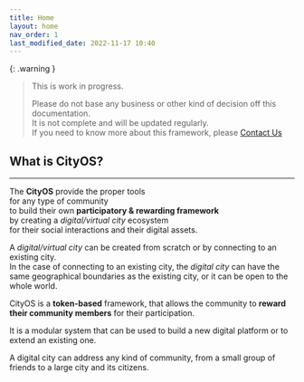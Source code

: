 ```yaml
---
title: Home
layout: home
nav_order: 1
last_modified_date: 2022-11-17 10:40
---
```


{: .warning }
>This is work in progress.
>
>Please do not base any business or other kind of decision off this documentation.   
>It is not complete and will be updated regularly.  
>If you need to know more about this framework, please [Contact Us]

## What is CityOS?

----------------

The **CityOS** provide the proper tools    
for any type of community   
to build their own **participatory & rewarding framework**    
by creating a _digital/virtual city_ ecosystem    
for their social interactions and their digital assets.

A _digital/virtual city_ can be created from scratch or by connecting to an existing city.  
In the case of connecting to an existing city, the _digital city_ can have the same geographical boundaries as the existing city, or it can be open to the whole world.

CityOS is a **token-based** framework, that allows the community to **reward their community members** for their participation.

It is a modular system that can be used to build a new digital platform or to extend an existing one.

A digital city can address any kind of community, from a small group of friends to a large city and its citizens.

[Contact Us]: /pages/contact.html "Contact Us"
